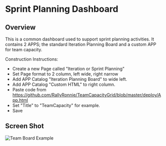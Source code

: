 Sprint Planning Dashboard
=========================

## Overview
This is a common dashboard used to support sprint planning activities. It contains 2 APPS; the standard Iteration Planning Board and a custom APP for team capacity.

Construction Instructions:
* Create a new Page called "Iteration or Sprint Planning"
* Set Page format to 2 column, left wide, right narrow
* Add APP Catalog "Iteration Planning Board" to wide left.
* Add APP Catalog "Custom HTML" to right column.
* Paste code from https://github.com/RallyRonnie/TeamCapacityGrid/blob/master/deploy/App.html
* Set "Title" to "TeamCapacity" for example.
* Save

## Screen Shot

![Team Board Example](https://raw.github.com/RallyRonnie/DashboardTest/master/SprintPlanning.png)
